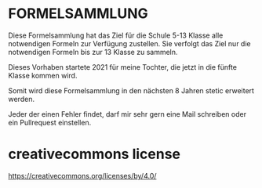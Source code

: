 # FORMELSAMMLUNG 
Diese Formelsammlung hat das Ziel für die Schule 5-13 Klasse alle notwendigen Formeln zur Verfügung zustellen.
Sie verfolgt das Ziel nur die notwendigen Formeln bis zur 13 Klasse zu sammeln.


Dieses Vorhaben startete 2021 für meine Tochter, die jetzt in die fünfte Klasse kommen wird.

Somit wird diese Formelsammlung in den nächsten 8 Jahren stetic erweitert werden.


Jeder der einen Fehler findet, darf mir sehr gern eine Mail schreiben oder ein Pullrequest einstellen.
 

# creativecommons license
https://creativecommons.org/licenses/by/4.0/
